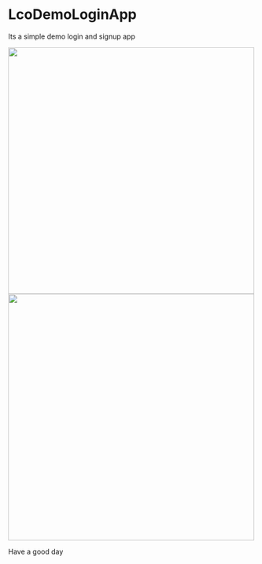 # LcoDemoLoginApp
Its a simple demo login and signup app


<div class="column">
<img src="Screenshots/Android Mobile – 1.png" height="500">
<img src="Screenshots/Android Mobile – 2_1547898629556.png" height="500">
  </div>


Have a good day
